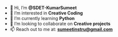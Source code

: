 - 👋 Hi, I’m **@SDET-KumarSumeet**
- 👀 I’m interested in **Creative Coding**
- 🌱 I’m currently learning **Python**
- 💞️ I’m looking to collaborate on **Creative projects**
- 📫 Reach out to me at: **sumeetinstru@gmail.com**

<!---
SDET-KumarSumeet/SDET-KumarSumeet is a ✨ special ✨ repository because its `README.md` (this file) appears on your GitHub profile.
You can click the Preview link to take a look at your changes.
--->
